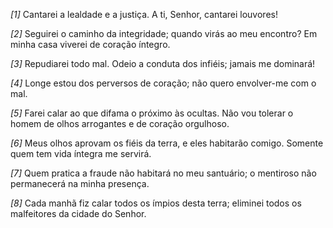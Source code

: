 *[1]* Cantarei a lealdade e a justiça. A ti, Senhor, cantarei louvores!

*[2]* Seguirei o caminho da integridade; quando virás ao meu encontro? Em minha casa viverei de coração íntegro.

*[3]* Repudiarei todo mal. Odeio a conduta dos infiéis; jamais me dominará!

*[4]* Longe estou dos perversos de coração; não quero envolver-me com o mal.

*[5]* Farei calar ao que difama o próximo às ocultas. Não vou tolerar o homem de olhos arrogantes e de coração orgulhoso.

*[6]* Meus olhos aprovam os fiéis da terra, e eles habitarão comigo. Somente quem tem vida íntegra me servirá.

*[7]* Quem pratica a fraude não habitará no meu santuário; o mentiroso não permanecerá na minha presença.

*[8]* Cada manhã fiz calar todos os ímpios desta terra; eliminei todos os malfeitores da cidade do Senhor.

